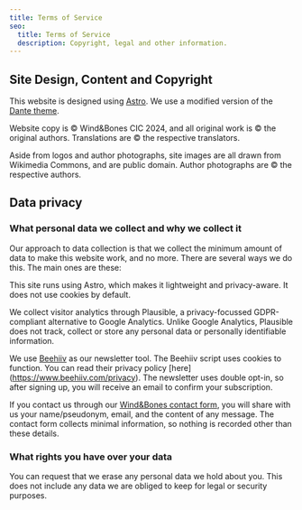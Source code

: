 ```yaml
---
title: Terms of Service
seo:
  title: Terms of Service
  description: Copyright, legal and other information.
---
```


## Site Design, Content and Copyright

This website is designed using [Astro](https://astro.build). We use a modified version of the [Dante theme](https://astro.build/themes/details/dante/).

Website copy is © Wind&Bones CIC 2024, and all original work is © the original authors. Translations are © the respective translators.

Aside from logos and author photographs, site images are all drawn from Wikimedia Commons, and are public domain. Author photographs are © the respective authors.

## Data privacy

### What personal data we collect and why we collect it

Our approach to data collection is that we collect the minimum amount of data to make this website work, and no more. There are several ways we do this. The main ones are these:

This site runs using Astro, which makes it lightweight and privacy-aware. It does not use cookies by default.

We collect visitor analytics through Plausible, a privacy-focussed GDPR-compliant alternative to Google Analytics. Unlike Google Analytics, Plausible does not track, collect or store any personal data or personally identifiable information.

We use [Beehiiv](https://www.beehiiv.com/) as our newsletter tool. The Beehiiv script uses cookies to function. You can read their privacy policy [here]
(https://www.beehiiv.com/privacy). The newsletter uses double opt-in, so after signing up, you will receive an email to confirm your subscription.

If you contact us through our [Wind&Bones contact form](https://www.windandbones.com/contact), you will share with us your name/pseudonym, email, and the content of any message. The contact form collects minimal information, so nothing is recorded other than these details.

### What rights you have over your data

You can request that we erase any personal data we hold about you. This does not include any data we are obliged to keep for legal or security purposes.
